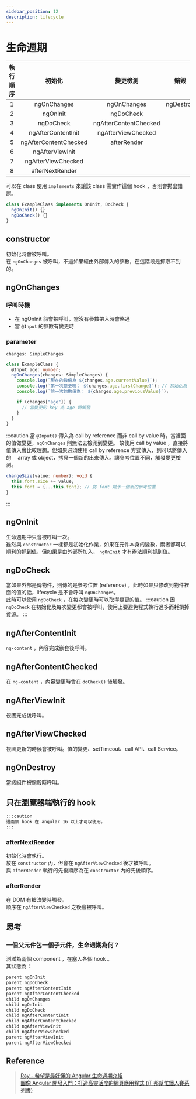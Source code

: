 ```yaml
---
sidebar_position: 12
description: lifecycle
---
```


# 生命週期

| 執行順序 |        初始化         |       變更檢測        |   銷毀    |
| :------: | :-------------------: | :-------------------: | :-------: |
|    1     |      ngOnChanges      |      ngOnChanges      | ngDestroy |
|    2     |       ngOnInit        |       ngDoCheck       |           |
|    3     |       ngDoCheck       | ngAfterContentChecked |           |
|    4     |  ngAfterContentInit   |  ngAfterViewChecked   |           |
|    5     | ngAfterContentChecked |      afterRender      |           |
|    6     |    ngAfterViewInit    |                       |           |
|    7     |  ngAfterViewChecked   |                       |           |
|    8     |    afterNextRender    |                       |           |

可以在 class 使用 `implements` 來讓該 class 需實作這個 hook ，否則會拋出錯誤。

```typescript
class ExampleClass implements OnInit, DoCheck {
  ngOnInit() {}
  ngDoCheck() {}
}
```

## constructor

初始化時會被呼叫。<br />在 `ngOnChanges` 被呼叫，不過如果經由外部傳入的參數，在這階段是抓取不到的。

## ngOnChanges

### 呼叫時機

- 在 ngOnInit 前會被呼叫，當沒有參數帶入時會略過
- 當 `@Input` 的參數有變更時

### parameter

`changes: SimpleChanges`

```typescript
class ExampleClass {
  @Input age: number;
  ngOnChanges(changes: SimpleChanges) {
    console.log(`現在的數值為 ${changes.age.currentValue}`);
    console.log(`第一次變更嗎： ${changes.age.firstChange}`); // 初始化為 true
    console.log(`前一次的數值為： ${changes.age.previousValue}`);

    if (changes["age"]) {
      // 當變更的 key 為 age 時觸發
    }
  }
}
```

:::caution
當 `@Input()` 傳入為 call by reference 而非 call by value 時，當裡面的值做變更，`ngOnChanges` 則無法去檢測到變更。
故使用 call by value ，直接將值傳入會比較理想。但如果必須使用 call by reference 方式傳入，則可以將傳入的　 array 或 object，拷貝一個新的出來傳入。讓參考位置不同，觸發變更檢測。

```TypeScript
changeSize(value: number): void {
  this.font.size += value;
  this.font = {...this.font}; // 將 font 賦予一個新的參考位置
}
```

:::

## ngOnInit

生命週期中只會被呼叫一次。<br />
雖然與 `constructor` 一樣都是初始化作業，如果在元件本身的變數，兩者都可以順利的抓到值，但如果是由外部所加入， `ngOnInit` 才有辦法順利抓到值。

## ngDoCheck

當如果外部是傳物件，則傳的是參考位置 (reference) ，此時如果只修改到物件裡面的值的話，lifecycle 是不會呼叫 `ngOnChanges`。<br />
此時可以使用 `ngDoCheck` ，在每次變更時可以取得變更的值。
:::caution
因 `ngDoCheck` 在初始化及每次變更都會被呼叫，使用上要避免程式執行過多而耗損掉資源。
:::

## ngAfterContentInit

`ng-content` ，內容完成嵌套後呼叫。

## ngAfterContentChecked

在 `ng-content` ，內容變更時會在 `doCheck()` 後觸發。

## ngAfterViewInit

視圖完成後呼叫。

## ngAfterViewChecked

視圖更新的時候會被呼叫。值的變更、setTimeout、call API、call Service。

## ngOnDestroy

當該組件被銷毀時呼叫。

## 只在瀏覽器端執行的 hook

```markdown
:::caution
這兩個 hook 在 angular 16 以上才可以使用。
:::
```

### afterNextRender

初始化時會執行。<br />
放在 `constructor` 內，但會在 `ngAfterViewChecked` 後才被呼叫。<br />
與 `afterRender` 執行的先後順序為在 `constructor` 內的先後順序。

### afterRender

在 DOM 有被改變時觸發。<br />
順序在 `ngAfterViewChecked` 之後會被呼叫。

## 思考

### 一個父元件包一個子元件，生命週期為何？

測試為兩個 component ，在塞入各個 hook 。<br />
其狀態為：

```powershell
parent ngOnInit
parent ngDoCheck
parent ngAfterContentInit
parent ngAfterContentChecked
child ngOnChanges
child ngOnInit
child ngDoCheck
child ngAfterContentInit
child ngAfterContentChecked
child ngAfterViewInit
child ngAfterViewChecked
parent ngAfterViewInit
parent ngAfterViewChecked
```

## Reference

> [Ray - 希望是最好懂的 Angular 生命週期介紹](https://lt1stsolomid.medium.com/%E5%B8%8C%E6%9C%9B%E6%98%AF%E6%9C%80%E8%A9%B3%E7%B4%B0%E7%9A%84-angular-%E7%94%9F%E5%91%BD%E9%80%B1%E6%9C%9F%E6%96%87%E7%AB%A0-27da6e8b33a9) <br />[圖像 Angular 開發入門：打造高靈活度的網頁應用程式 (iT 邦幫忙鐵人賽系列書)](https://www.tenlong.com.tw/products/9789864349821)
